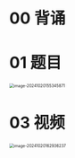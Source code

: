# 00 背诵





# 01 题目

<img src="https://cvp.oss-cn-shanghai.aliyuncs.com/202410201553942.png" alt="image-20241020155345871" style="zoom:50%;" />



# 03 视频

<img src="https://cvp.oss-cn-shanghai.aliyuncs.com/202410201629347.png" alt="image-20241020162936237" style="zoom:50%;" />